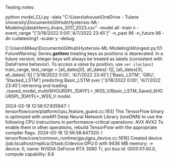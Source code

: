 Testing notes:

python model_CLI.py -data "C:\Users\ehouse\OneDrive - Tulane University\Documents\GitHub\Hysterisis-ML-Modeling\data\Henry_4vars_2017_2023.csv" -model all -train n -event_range "['3/18/2022 0:00','4/7/2022 23:45']" -n_past 96 -n_future 96 -dn cudatesting1 -scaler y -debug

C:\Users\Mikey\Documents\Github\Hysterisis-ML-Modeling\lib\ingest.py:51: FutureWarning: Series.__getitem__ treating keys as positions is deprecated. In a future version, integer keys will always be treated as labels (consistent with DataFrame behavior). To access a value by position, use `ser.iloc[pos]`
  train_range, test_range = [all_dates[0], all_dates[-1]], [all_dates[0], all_dates[-1]]
['3/18/2022 0:00', '4/7/2022 23:45'] ['Basic_LSTM', 'GRU', 'Stacked_LSTM']
predicting Basic_LSTM over ['3/18/2022 0:00', '4/7/2022 23:45']
retrieving and loading ./saved_model_multi/6HOURSPL_1DAYFL+_WSS_V/Basic_LSTM_Saved_6HOURSPL_1DAYFL+_WSS_V model.

2024-03-18 12:56:57.935947: I tensorflow/core/platform/cpu_feature_guard.cc:193] This TensorFlow binary is optimized with oneAPI Deep Neural Network Library (oneDNN) to use the following CPU instructions in performance-critical operations:  AVX AVX2
To enable them in other operations, rebuild TensorFlow with the appropriate compiler flags.
2024-03-18 12:56:58.847320: I tensorflow/core/common_runtime/gpu/gpu_device.cc:1616] Created device /job:localhost/replica:0/task:0/device:GPU:0 with 9436 MB memory:  -> device: 0, name: NVIDIA GeForce RTX 3080 Ti, pci bus id: 0000:01:00.0, compute capability: 8.6